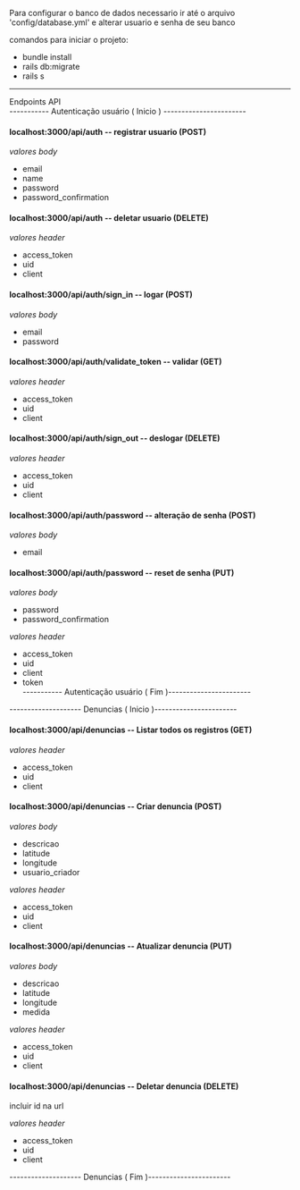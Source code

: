 Para configurar o banco de dados necessario ir até o arquivo 'config/database.yml' e alterar usuario e senha de seu banco

comandos para iniciar o projeto:
 - bundle install
 - rails db:migrate
 - rails s                                                                                                                                                            
 
------------------------------------------------------------------------------------------------------------------------------------------------------------------
Endpoints API                                                                                                                                                       
----------- Autenticação usuário ( Inicio ) -----------------------
#### localhost:3000/api/auth -- registrar usuario (POST)
 *valores body*
  - email
  - name
  - password
  - password_confirmation
  
#### localhost:3000/api/auth  -- deletar usuario (DELETE)
 *valores header*
   - access_token
   - uid
   - client

#### localhost:3000/api/auth/sign_in  -- logar (POST)
 *valores body*
  - email
  - password

#### localhost:3000/api/auth/validate_token  -- validar (GET)
 *valores header*
   - access_token
   - uid
   - client
 
#### localhost:3000/api/auth/sign_out  -- deslogar (DELETE)
 *valores header*
   - access_token
   - uid
   - client
  
#### localhost:3000/api/auth/password -- alteração de senha (POST)
 *valores body*
  - email
  
#### localhost:3000/api/auth/password -- reset de senha (PUT)
 *valores body*
  - password
  - password_confirmation 
  
 *valores header*
  - access_token
  - uid
  - client
  - token                                                                                                                                                          
----------- Autenticação usuário ( Fim )-----------------------
                                                                                                                                                                    
-------------------- Denuncias ( Inicio )-----------------------

#### localhost:3000/api/denuncias -- Listar todos os registros (GET)
 *valores header*
  - access_token
  - uid
  - client
 
#### localhost:3000/api/denuncias -- Criar denuncia (POST)
 *valores body*
  - descricao
  - latitude
  - longitude
  - usuario_criador 
  
 *valores header*
  - access_token
  - uid
  - client
 
#### localhost:3000/api/denuncias -- Atualizar denuncia (PUT)
 *valores body*
 - descricao
 - latitude
 - longitude
 - medida

 *valores header*
  - access_token
  - uid
  - client
 
#### localhost:3000/api/denuncias -- Deletar denuncia (DELETE)                                                                                                      
 incluir id na url
 
 *valores header*
  - access_token
  - uid
  - client
 
-------------------- Denuncias ( Fim )-----------------------



